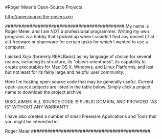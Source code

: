 #Roger Meier's Open-Source Projects

http://opensource.the-meiers.org

############################################
My name is Roger Meier, and I am NOT a professional programmer. Writing my own programs is a hobby that I picked up when I couldn't find any decent (if at all) freeware or shareware for certain tasks for which I wanted to use a computer. 

I picked Xojo (formerly REALBasic) as my language of choice for several reaons, including its structure, its "object-orientness", its capability to create executables for Mac OS X, Windows, and Linux Platforms, and last but not least for its fairly large and helpful user community.

Here I'm hosting open-source code that may be generally useful. Current open-source projects are listed in the table below. Simply click a project name to download the project archive.

DISCLAIMER: ALL SOURCE CODE IS PUBLIC DOMAIN, AND PROVIDED "AS IS" WITHOUT ANY WARRANTY. 

I have also created a number of small Freeware Applications and Tools that you might be interested in.

Roger Meier
############################################
